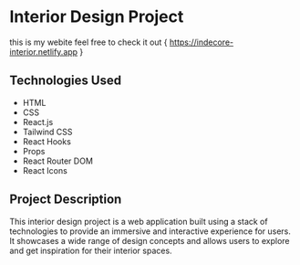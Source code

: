 # Interior Design Project

this is my webite feel free to check it out 
{ https://indecore-interior.netlify.app }  

## Technologies Used
- HTML
- CSS
- React.js
- Tailwind CSS
- React Hooks
- Props
- React Router DOM
- React Icons

## Project Description
This interior design project is a web application built using a stack of technologies to provide an immersive and interactive experience for users. It showcases a wide range of design concepts and allows users to explore and get inspiration for their interior spaces.





